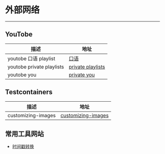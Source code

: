 # 外部网络
---
## YouTobe
|描述|地址|
|  ----  | ----  |
|youtobe 口语 playlist|[口语](https://www.youtube.com/watch?v=NfvkoQwEjjM&list=PLGsNz6F-e2fjdoz0RpDgmtw4BBBVK_6xK)|
|youtobe private playlists|[private playlists](https://youtobe.com/feed/playlists)|
|youtobe you|[private you](https://youtobe.com/feed/you)|

## Testcontainers
|描述|地址|
|  ----  | ----  |
|customizing-images|[customizing-images](https://java.testcontainers.org/features/configuration/#customizing-images)|

## 常用工具网站
- [时间戳转换](https://tool.lu/timestamp/)
